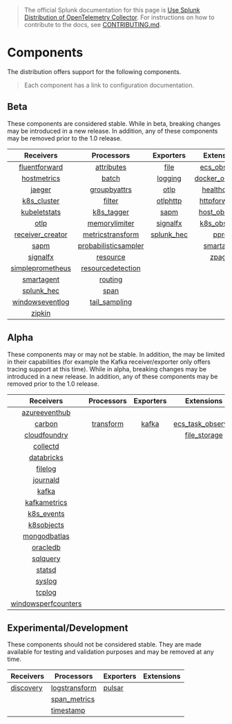 > The official Splunk documentation for this page is [Use Splunk Distribution of OpenTelemetry Collector](https://docs.splunk.com/Observability/gdi/opentelemetry/resources.html). For instructions on how to contribute to the docs, see [CONTRIBUTING.md](../CONTRIBUTING.md#documentation).

# Components

The distribution offers support for the following components.

> Each component has a link to configuration documentation.

## Beta

These components are considered stable. While in beta, breaking changes may be
introduced in a new release. In addition, any of these components may be
removed prior to the 1.0 release.

|                                                             Receivers                                                             |                                                                 Processors                                                                  |                                                      Exporters                                                       |                                                            Extensions                                                            |
|:---------------------------------------------------------------------------------------------------------------------------------:|:-------------------------------------------------------------------------------------------------------------------------------------------:|:--------------------------------------------------------------------------------------------------------------------:|:--------------------------------------------------------------------------------------------------------------------------------:|
|    [fluentforward](https://github.com/open-telemetry/opentelemetry-collector-contrib/tree/main/receiver/fluentforwardreceiver)    |           [attributes](https://github.com/open-telemetry/opentelemetry-collector-contrib/tree/main/processor/attributesprocessor)           |      [file](https://github.com/open-telemetry/opentelemetry-collector-contrib/tree/main/exporter/fileexporter)       |    [ecs_observer](https://github.com/open-telemetry/opentelemetry-collector-contrib/tree/main/extension/observer/ecsobserver)    |
|      [hostmetrics](https://github.com/open-telemetry/opentelemetry-collector-contrib/tree/main/receiver/hostmetricsreceiver)      |                    [batch](https://github.com/open-telemetry/opentelemetry-collector/tree/main/processor/batchprocessor)                    |       [logging](https://github.com/open-telemetry/opentelemetry-collector/tree/main/exporter/loggingexporter)        | [docker_observer](https://github.com/open-telemetry/opentelemetry-collector-contrib/tree/main/extension/observer/dockerobserver) |
|           [jaeger](https://github.com/open-telemetry/opentelemetry-collector-contrib/tree/main/receiver/jaegerreceiver)           |         [groupbyattrs](https://github.com/open-telemetry/opentelemetry-collector-contrib/tree/main/processor/groupbyattrsprocessor)         |          [otlp](https://github.com/open-telemetry/opentelemetry-collector/tree/main/exporter/otlpexporter)           |    [healthcheck](https://github.com/open-telemetry/opentelemetry-collector-contrib/tree/main/extension/healthcheckextension)     |
|      [k8s_cluster](https://github.com/open-telemetry/opentelemetry-collector-contrib/tree/main/receiver/k8sclusterreceiver)       |               [filter](https://github.com/open-telemetry/opentelemetry-collector-contrib/tree/main/processor/filterprocessor)               |      [otlphttp](https://github.com/open-telemetry/opentelemetry-collector/tree/main/exporter/otlphttpexporter)       |       [httpforwarder](https://github.com/open-telemetry/opentelemetry-collector-contrib/tree/main/extension/httpforwarder)       |
|     [kubeletstats](https://github.com/open-telemetry/opentelemetry-collector-contrib/tree/main/receiver/kubeletstatsreceiver)     |         [k8s_tagger](https://github.com/open-telemetry/opentelemetry-collector-contrib/tree/main/processor/k8sattributesprocessor)          |      [sapm](https://github.com/open-telemetry/opentelemetry-collector-contrib/tree/main/exporter/sapmexporter)       |   [host_observer](https://github.com/open-telemetry/opentelemetry-collector-contrib/tree/main/extension/observer/hostobserver)   |
|                 [otlp](https://github.com/open-telemetry/opentelemetry-collector/tree/main/receiver/otlpreceiver)                 |            [memorylimiter](https://github.com/open-telemetry/opentelemetry-collector/blob/main/processor/memorylimiterprocessor)            |  [signalfx](https://github.com/open-telemetry/opentelemetry-collector-contrib/tree/main/exporter/signalfxexporter)   |    [k8s_observer](https://github.com/open-telemetry/opentelemetry-collector-contrib/tree/main/extension/observer/k8sobserver)    |
|     [receiver_creator](https://github.com/open-telemetry/opentelemetry-collector-contrib/tree/main/receiver/receivercreator)      |     [metricstransform](https://github.com/open-telemetry/opentelemetry-collector-contrib/tree/main/processor/metricstransformprocessor)     | [splunk_hec](https://github.com/open-telemetry/opentelemetry-collector-contrib/tree/main/exporter/splunkhecexporter) |          [pprof](https://github.com/open-telemetry/opentelemetry-collector-contrib/tree/main/extension/pprofextension)           |
|             [sapm](https://github.com/open-telemetry/opentelemetry-collector-contrib/tree/main/receiver/sapmreceiver)             | [probabilisticsampler](https://github.com/open-telemetry/opentelemetry-collector-contrib/tree/main/processor/probabilisticsamplerprocessor) |                                                                                                                      |                                        [smartagent](../pkg/extension/smartagentextension)                                        |
|         [signalfx](https://github.com/open-telemetry/opentelemetry-collector-contrib/tree/main/receiver/signalfxreceiver)         |             [resource](https://github.com/open-telemetry/opentelemetry-collector-contrib/tree/main/processor/resourceprocessor)             |                                                                                                                      |             [zpages](https://github.com/open-telemetry/opentelemetry-collector/tree/main/extension/zpagesextension)              |
| [simpleprometheus](https://github.com/open-telemetry/opentelemetry-collector-contrib/tree/main/receiver/simpleprometheusreceiver) |    [resourcedetection](https://github.com/open-telemetry/opentelemetry-collector-contrib/tree/main/processor/resourcedetectionprocessor)    |                                                                                                                      |                                                                                                                                  |
|                                             [smartagent](../pkg/receiver/smartagent)                                              |              [routing](https://github.com/open-telemetry/opentelemetry-collector-contrib/tree/main/processor/routingprocessor)              |                                                                                                                      |                                                                                                                                  |
|       [splunk_hec](https://github.com/open-telemetry/opentelemetry-collector-contrib/tree/main/receiver/splunkhecreceiver)        |                 [span](https://github.com/open-telemetry/opentelemetry-collector-contrib/tree/main/processor/spanprocessor)                 |                                                                                                                      |                                                                                                                                  |
|  [windowseventlog](https://github.com/open-telemetry/opentelemetry-collector-contrib/tree/main/receiver/windowseventlogreceiver)  |        [tail_sampling](https://github.com/open-telemetry/opentelemetry-collector-contrib/tree/main/processor/tailsamplingprocessor)         |                                                                                                                      |                                                                                                                                  |
|           [zipkin](https://github.com/open-telemetry/opentelemetry-collector-contrib/tree/main/receiver/zipkinreceiver)           |                                                                                                                                             | 

## Alpha

These components may or may not be stable. In addition, the may be limited in
their capabilities (for example the Kafka receiver/exporter only offers tracing
support at this time). While in alpha, breaking changes may be introduced in a
new release. In addition, any of these components may be removed prior to the
1.0 release.

|                                                                Receivers                                                                |                                                      Processors                                                       |                                                  Exporters                                                  |                                                             Extensions                                                              |
|:---------------------------------------------------------------------------------------------------------------------------------------:|:---------------------------------------------------------------------------------------------------------------------:|:-----------------------------------------------------------------------------------------------------------:|:-----------------------------------------------------------------------------------------------------------------------------------:|
|       [azureeventhub](https://github.com/open-telemetry/opentelemetry-collector-contrib/tree/main/receiver/azureeventhubreceiver)       |                                                                                                                       |                                                                                                             |                                                                                                                                     |
|              [carbon](https://github.com/open-telemetry/opentelemetry-collector-contrib/tree/main/receiver/carbonreceiver)              | [transform](https://github.com/open-telemetry/opentelemetry-collector-contrib/tree/main/processor/transformprocessor) | [kafka](https://github.com/open-telemetry/opentelemetry-collector-contrib/tree/main/exporter/kafkaexporter) | [ecs_task_observer](https://github.com/open-telemetry/opentelemetry-collector-contrib/blob/main/extension/observer/ecstaskobserver) |
|        [cloudfoundry](https://github.com/open-telemetry/opentelemetry-collector-contrib/tree/main/receiver/cloudfoundryreceiver)        |                                                                                                                       |                                                                                                             |      [file_storage](https://github.com/open-telemetry/opentelemetry-collector-contrib/tree/main/extension/storage/filestorage)      |
|            [collectd](https://github.com/open-telemetry/opentelemetry-collector-contrib/tree/main/receiver/collectdreceiver)            |                                                                                                                       |                                                                                                             |                                                                                                                                     |
|                                          [databricks](../internal/receiver/databricksreceiver)                                          |                                                                                                                       |                                                                                                             |                                                                                                                                     |
|             [filelog](https://github.com/open-telemetry/opentelemetry-collector-contrib/tree/main/receiver/filelogreceiver)             |                                                                                                                       |                                                                                                             |                                                                                                                                     |
|            [journald](https://github.com/open-telemetry/opentelemetry-collector-contrib/tree/main/receiver/journaldreceiver)            |                                                                                                                       |                                                                                                             |                                                                                                                                     |
|               [kafka](https://github.com/open-telemetry/opentelemetry-collector-contrib/tree/main/receiver/kafkareceiver)               |                                                                                                                       |                                                                                                             |                                                                                                                                     |
|        [kafkametrics](https://github.com/open-telemetry/opentelemetry-collector-contrib/tree/main/receiver/kafkametricsreceiver)        |                                                                                                                       |                                                                                                             |                                                                                                                                     |
|          [k8s_events](https://github.com/open-telemetry/opentelemetry-collector-contrib/tree/main/receiver/k8seventsreceiver)           |                                                                                                                       |                                                                                                             |                                                                                                                                     |
|          [k8sobjects](https://github.com/open-telemetry/opentelemetry-collector-contrib/tree/main/receiver/k8sobjectsreceiver)          |                                                                                                                       |                                                                                                             |                                                                                                                                     |
|        [mongodbatlas](https://github.com/open-telemetry/opentelemetry-collector-contrib/tree/main/receiver/mongodbatlasreceiver)        |                                                                                                                       |                                                                                                             |                                                                                                                                     |
|            [oracledb](https://github.com/open-telemetry/opentelemetry-collector-contrib/tree/main/receiver/oracledbreceiver)            |                                                                                                                       |                                                                                                             |                                                                                                                                     |
|            [sqlquery](https://github.com/open-telemetry/opentelemetry-collector-contrib/tree/main/receiver/sqlqueryreceiver)            |                                                                                                                       |                                                                                                             |                                                                                                                                     |
|              [statsd](https://github.com/open-telemetry/opentelemetry-collector-contrib/tree/main/receiver/statsdreceiver)              |                                                                                                                       |                                                                                                             |                                                                                                                                     |
|              [syslog](https://github.com/open-telemetry/opentelemetry-collector-contrib/tree/main/receiver/syslogreceiver)              |                                                                                                                       |                                                                                                             |                                                                                                                                     |
|              [tcplog](https://github.com/open-telemetry/opentelemetry-collector-contrib/tree/main/receiver/tcplogreceiver)              |                                                                                                                       |                                                                                                             |                                                                                                                                     |
| [windowsperfcounters](https://github.com/open-telemetry/opentelemetry-collector-contrib/tree/main/receiver/windowsperfcountersreceiver) |                                                                                                                       |                                                                                                             |                                                                                                                                     |

## Experimental/Development

These components should not be considered stable. They are made available
for testing and validation purposes and may be removed at any time.

| Receivers                                           | Processors                                                                                                                    | Exporters                                     | Extensions |
|-----------------------------------------------------|-------------------------------------------------------------------------------------------------------------------------------|-----------------------------------------------|------------|
| [discovery](../internal/receiver/discoveryreceiver) | [logstransform](https://github.com/open-telemetry/opentelemetry-collector-contrib/tree/main/processor/logstransformprocessor) | [pulsar](../internal/exporter/pulsarexporter) |            |
|                                                     | [span_metrics](https://github.com/open-telemetry/opentelemetry-collector-contrib/tree/main/processor/spanmetricsprocessor)    |                                               |            |
|                                                     | [timestamp](../pkg/processor/timestamp)                                                                                       |                                               |            |

